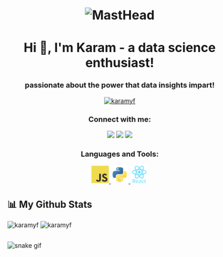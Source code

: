 <h1 align="center">
  <img src="https://github.com/karamyf/about/blob/main/images/header.png" alt="MastHead">
</h1>

<h1 align="center">Hi 👋, I'm Karam - a data science enthusiast!</h1>
<h3 align="center">passionate about the power that data insights impart!</h3>

<p align="center">
  <a href="https://github.com/karamyf"><img src="https://komarev.com/ghpvc/?username=karamyf&label=Profile%20views&color=0e75b6&style=flat" alt="karamyf" /></a>
</p>

<h3 align="center">Connect with me:</h3>
<p align="center">
  <a href = "mailto:youssefkaram.office@gmail.com"><img src="https://img.shields.io/badge/-Gmail-%23333?style=for-the-badge&logo=gmail&logoColor=white" target="_blank"></a>
  <a href="https://www.linkedin.com/in/youssef-karam-674aba194/" target="_blank"><img src="https://img.shields.io/badge/-LinkedIn-%230077B5?style=for-the-badge&logo=linkedin&logoColor=white" target="_blank"></a>
  <a href="https://youssefkaram.me" target="_blank"><img src="https://img.shields.io/badge/-Website-%23333?style=for-the-badge&logo=globe&logoColor=white" target="_blank"></a>
</p>

<h3 align="center">Languages and Tools:</h3>
<p align="center">
  <a href="https://developer.mozilla.org/en-US/docs/Web/JavaScript" target="_blank" rel="noreferrer"> <img src="https://raw.githubusercontent.com/devicons/devicon/master/icons/javascript/javascript-original.svg" alt="javascript" width="40" height="40"/> </a>
  <a href="https://www.python.org" target="_blank" rel="noreferrer"> <img src="https://raw.githubusercontent.com/devicons/devicon/master/icons/python/python-original.svg" alt="python" width="40" height="40"/> </a>
  <a href="https://reactjs.org/" target="_blank" rel="noreferrer"> <img src="https://raw.githubusercontent.com/devicons/devicon/master/icons/react/react-original-wordmark.svg" alt="react" width="40" height="40"/> </a>
</p>

## 📊 My Github Stats

<div>
  <img src="https://github-readme-stats.vercel.app/api?username=karamyf&show_icons=true&count_private=true&theme=github_dark" height="195px" alt="karamyf" />
  <img src="https://github-readme-stats.vercel.app/api/top-langs?username=karamyf&show_icons=true&locale=en&layout=compact&theme=github_dark" height="195px" alt="karamyf" />
</div>


##
![snake gif](https://github.com/karamyf/karamyf/blob/output/github-contribution-grid-snake.gif)
